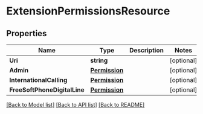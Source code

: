 # ExtensionPermissionsResource

## Properties
Name | Type | Description | Notes
------------ | ------------- | ------------- | -------------
**Uri** | **string** |  | [optional] 
**Admin** | [**Permission**](Permission.md) |  | [optional] 
**InternationalCalling** | [**Permission**](Permission.md) |  | [optional] 
**FreeSoftPhoneDigitalLine** | [**Permission**](Permission.md) |  | [optional] 

[[Back to Model list]](../README.md#documentation-for-models) [[Back to API list]](../README.md#documentation-for-api-endpoints) [[Back to README]](../README.md)


